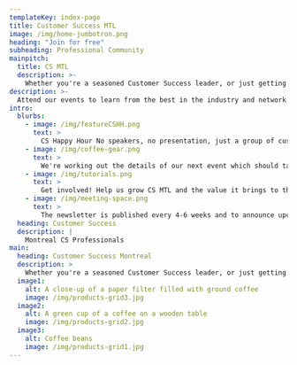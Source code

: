 ```yaml
---
templateKey: index-page
title: Customer Success MTL
image: /img/home-jumbotron.png
heading: "Join for free"
subheading: Professional Community
mainpitch:
  title: CS MTL
  description: >-
    Whether you're a seasoned Customer Success leader, or just getting your career started in CS, join our community to build your network in Montreal and learn from shared experiences.
description: >-
  Attend our events to learn from the best in the industry and network with your peers.
intro:
  blurbs:
    - image: /img/featureCSHH.png
      text: >
        CS Happy Hour No speakers, no presentation, just a group of customer-focused professionals sharing ideas around a few drinks. Stay tuned for details!
    - image: /img/coffee-gear.png
      text: >
        We're working out the details of our next event which should take place in September. Check back here or join our newsletter to keep informed.
    - image: /img/tutorials.png
      text: >
        Get involved! Help us grow CS MTL and the value it brings to the Montreal business community. We're looking for contributors to the blog, host sponsors and help spreading the word. Get in touch.
    - image: /img/meeting-space.png
      text: >
        The newsletter is published every 4-6 weeks and to announce upcoming events. We curate the best content in the industry and provide tips from local contributors.  
  heading: Customer Success
  description: |
    Montreal CS Professionals
main:
  heading: Customer Success Montreal
  description: >
    Whether you're a seasoned Customer Success leader, or just getting your career started in CS, join our community to build your network in Montreal and learn from shared experiences.
  image1:
    alt: A close-up of a paper filter filled with ground coffee
    image: /img/products-grid3.jpg
  image2:
    alt: A green cup of a coffee on a wooden table
    image: /img/products-grid2.jpg
  image3:
    alt: Coffee beans
    image: /img/products-grid1.jpg
---
```

